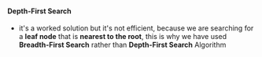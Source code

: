 #### Depth-First Search
* it's a worked solution but it's not efficient, because we are searching for a **leaf node** that is **nearest to the root**, this is why we have used **Breadth-First Search** rather than **Depth-First Search** Algorithm